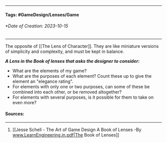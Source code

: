 __________________________________________________________________________
#### **Tags:** #GameDesign/Lenses/Game   
###### *Date of Creation: 2023-10-15
__________________________________________________________________________

The opposite of [[The Lens of Character]]. They are like miniature versions of simplicity and complexity, and must be kept in balance.

***A Lens in the Book of lenses that asks the designer to consider:***
- What are the elements of my game?
- What are the purposes of each element? Count these up to give the element an "elegance rating".
- For elements with only one or two purposes, can some of these be combined into each other, or be removed altogether?
- For elements with several purposes, is it possible for them to take on even more?
#### Sources:
__________________________________________________________________________
1. [[Jesse Schell - The Art of Game Design A Book of Lenses -By www.LearnEngineering.in.pdf|The Book of Lenses]]